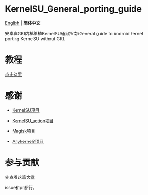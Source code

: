 # KernelSU_General_porting_guide
 [English](README.md) | **简体中文**

安卓非GKI内核移植KernelSU通用指南/General guide to Android kernel porting KernelSU without GKI.
# 教程
[点击这里](https://github.com/dabao1955/KernelSU_General_porting_guide/wiki)
# 感谢
- [KernelSU项目](https://github.com/tiann/KernelSU)

- [KernelSU_action项目](https://github.com/xiaoleGun/KernelSU_Action)

- [Magisk项目](https://github.com/topjohnwu/Magisk)

- [Anykernel3项目](https://github.com/osm0sis/AnyKernel3)
# 参与贡献
先查看[这篇文章](CONTRIBUTING.md)

issue和pr都行。


